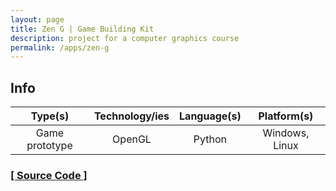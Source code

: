 ```yaml
---
layout: page
title: Zen G | Game Building Kit
description: project for a computer graphics course
permalink: /apps/zen-g
---
```


## Info

| Type(s) | Technology/ies | Language(s) | Platform(s) |
|:---:|:---:|:---:|:---:|
| Game prototype | OpenGL | Python | Windows, Linux |

### [[ Source Code ]](https://github.com/dewanmukto/cse423-s11-g12)
